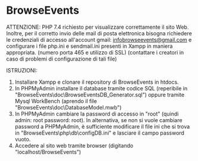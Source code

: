 # BrowseEvents

ATTENZIONE: PHP 7.4 richiesto per visualizzare correttamente il sito Web. 
Inoltre, per il corretto invio delle mail di posta elettronica bisogna richiedere le credenziali di accesso all'account gmail: infobrowseevents@gmail.com
e configurare i file php.ini e sendmail.ini presenti in Xampp in maniera appropriata. (numero porta 465 e utilizzo di SSL) (contattare i creatori in caso di problemi di configurazione di tali file)

ISTRUZIONI: 
  1) Installare Xampp e clonare il repository di BrowseEvents in htdocs.  
  2) In PHPMyAdmin installare il database tramite codice SQL (reperibile in "BrowseEvents\doc\BrowseEventsDB_Generator.sql") oppure tramite Mysql WorkBench (aprendo il file "BrowseEvents\doc\DatabaseModel.mwb")
  3) In PHPMyAdmin cambiare la password di accesso in "root" (quindi admin: root password: root). In alternativa, se non si vuole cambiare password a PHPMyAdmin, è sufficiente modificare il file ini che si trova in "BrowseEvents\php\db\configDB.ini" e lasciare il campo password vuoto.
  4) Accedere al sito web tramite browser (digitando "localhost/BrowseEvents")
  
